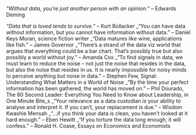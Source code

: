 _“Without data, you’re just another person with an opinion.”_ – Edwards Deming

_“Data that is loved tends to survive.”_ – Kurt Bollacker
_“You can have data without information, but you cannot have information without data.” – Daniel Keys Moran, science fiction writer
_“Data matures like wine, applications like fish.” – James Governor
_“There’s a strand of the data viz world that argues that everything could be a bar chart. That’s possibly true but also possibly a world without joy.” – Amanda Cox
_“To find signals in data, we must learn to reduce the noise – not just the noise that resides in the data, but also the noise that resides in us. It is nearly impossible for noisy minds to perceive anything but noise in data.” – Stephen Few, Signal: Understanding What Matters in a World of Noise
_“By the time your perfect information has been gathered, the world has moved on.” – Phil Dourado, The 60 Second Leader: Everything You Need to Know about Leadership, in One Minute Bite_s
_“Your relevance as a data custodian is your ability to analyse and interpret it. If you can’t, your replacement is due.” – Wisdom Kwashie Mensah
_“…if you think your data is clean, you haven’t looked at it hard enough.” – Eben Hewitt
_“If you torture the data long enough, it will confess.” – Ronald H. Coase, Essays on Economics and Economists
